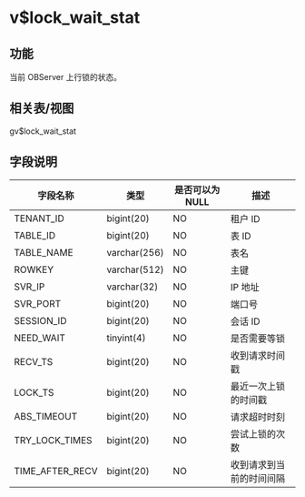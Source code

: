v$lock_wait_stat
=====================================

功能
-----------

当前 OBServer 上行锁的状态。

相关表/视图
---------------

gv$lock_wait_stat

字段说明
-------------

|    **字段名称**     |    **类型**    | **是否可以为 NULL** |    **描述**    |
|-----------------|--------------|----------------|--------------|
| TENANT_ID       | bigint(20)   | NO             | 租户 ID        |
| TABLE_ID        | bigint(20)   | NO             | 表 ID         |
| TABLE_NAME      | varchar(256) | NO             | 表名           |
| ROWKEY          | varchar(512) | NO             | 主键           |
| SVR_IP          | varchar(32)  | NO             | IP 地址        |
| SVR_PORT        | bigint(20)   | NO             | 端口号          |
| SESSION_ID      | bigint(20)   | NO             | 会话 ID        |
| NEED_WAIT       | tinyint(4)   | NO             | 是否需要等锁       |
| RECV_TS         | bigint(20)   | NO             | 收到请求时间戳      |
| LOCK_TS         | bigint(20)   | NO             | 最近一次上锁的时间戳   |
| ABS_TIMEOUT     | bigint(20)   | NO             | 请求超时时刻       |
| TRY_LOCK_TIMES  | bigint(20)   | NO             | 尝试上锁的次数      |
| TIME_AFTER_RECV | bigint(20)   | NO             | 收到请求到当前的时间间隔 |

